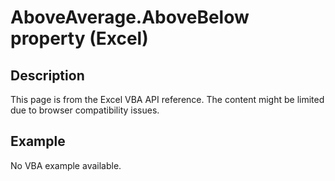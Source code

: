 # AboveAverage.AboveBelow property (Excel)

## Description
This page is from the Excel VBA API reference. The content might be limited due to browser compatibility issues.

## Example
No VBA example available.
